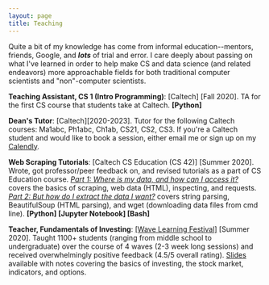 ```yaml
---
layout: page
title: Teaching
---
```


Quite a bit of my knowledge has come from informal education--mentors, friends, Google, and ***lots*** of trial and error. I care deeply about passing on what I've learned in order to help make CS and data science (and related endeavors) more approachable fields for both traditional computer scientists and "non"-computer scientists.

**Teaching Assistant, CS 1 (Intro Programming)**: [Caltech] [Fall 2020]. TA for the first CS course that students take at Caltech. **[Python]**

**Dean's Tutor**: [Caltech][2020-2023]. Tutor for the following Caltech courses: Ma1abc, Ph1abc, Ch1ab, CS21, CS2, CS3. If you're a Caltech student and would like to book a session, either email me or sign up on my [Calendly](https://calendly.com/jcbowden/60min).

**Web Scraping Tutorials**: [Caltech CS Education (CS 42)] [Summer 2020]. Wrote, got professor/peer feedback on, and revised tutorials as a part of CS Education course. *[Part 1: Where is my data, and how can I access it?](https://github.com/james-bowden/teaching/blob/master/scraping_1.ipynb)* covers the basics of scraping, web data (HTML), inspecting, and requests. *[Part 2: But how do I extract the data I want?](https://github.com/james-bowden/teaching/blob/master/scraping_2.ipynb)* covers string parsing, BeautifulSoup (HTML parsing), and wget (downloading data files from cmd line). **[Python] [Jupyter Notebook] [Bash]**

**Teacher, Fundamentals of Investing**: [[Wave Learning Festival]](https://www.wavelf.org/) [Summer 2020]. Taught 1100+ students (ranging from middle school to undergraduate) over the course of 4 waves (2-3 week long sessions) and received overwhelmingly positive feedback (4.5/5 overall rating). [Slides](https://docs.google.com/presentation/d/1UZwIoobAfepDdWO-9U0Vv6EkG9O1V44pT2GLACMbgpU/edit?usp=sharing) available with notes covering the basics of investing, the stock market, indicators, and options. 
